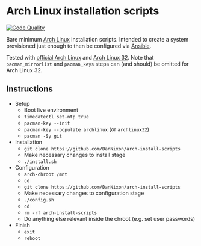 # Arch Linux installation scripts

[![Code Quality](https://github.com/DanNixon/arch-install-scripts/actions/workflows/code_quality.yml/badge.svg?branch=main)](https://github.com/DanNixon/arch-install-scripts/actions/workflows/code_quality.yml)

Bare minimum [Arch Linux](https://archlinux.org/) installation scripts.
Intended to create a system provisioned just enough to then be configured via [Ansible](https://www.ansible.com/).

Tested with [official Arch Linux](https://archlinux.org/) and [Arch Linux 32](https://archlinux32.org/).
Note that `pacman_mirrorlist` and `pacman_keys` steps can (and should) be omitted for Arch Linux 32.

## Instructions

- Setup
  - Boot live environment
  - `timedatectl set-ntp true`
  - `pacman-key --init`
  - `pacman-key --populate archlinux` (or `archlinux32`)
  - `pacman -Sy git`
- Installation
  - `git clone https://github.com/DanNixon/arch-install-scripts`
  - Make necessary changes to install stage
  - `./install.sh`
- Configuration
  - `arch-chroot /mnt`
  - `cd`
  - `git clone https://github.com/DanNixon/arch-install-scripts`
  - Make necessary changes to configuration stage
  - `./config.sh`
  - `cd`
  - `rm -rf arch-install-scripts`
  - Do anything else relevant inside the chroot (e.g. set user passwords)
- Finish
  - `exit`
  - `reboot`
